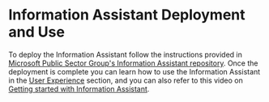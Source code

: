 # Information Assistant Deployment and Use

To deploy the Information Assistant follow the instructions provided in [Microsoft Public Sector Group's Information Assistant repository](https://github.com/microsoft/PubSec-Info-Assistant). Once the deployment is complete you can learn how to use the Information Assistant in the [User Experience](https://github.com/microsoft/PubSec-Info-Assistant/blob/main/docs/features/user_experience.md#having-a-conversation-with-your-data) section, and you can also refer to this video on [Getting started with Information Assistant](https://mslearn.cloudguides.com/guides/Upload%20data%20and%20use%20Information%20Assistant).
